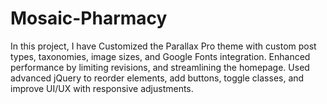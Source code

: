 # Mosaic-Pharmacy
In this project, I have Customized the Parallax Pro theme with custom post types, taxonomies, image sizes, and Google Fonts integration. Enhanced performance by limiting revisions, and streamlining the homepage. Used advanced jQuery to reorder elements, add buttons, toggle classes, and improve UI/UX with responsive adjustments.
